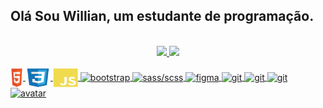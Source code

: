 
## Olá Sou Willian, um estudante de programação.

<div align="center"><br>
  <a href="https://github.com/Williaan">
  <img height="180em" src="https://github-readme-stats.vercel.app/api?username=Williaan&show_icons=true&theme=dark&include_all_commits=true&count_private=true"/>
  <img height="180em" src="https://github-readme-stats.vercel.app/api/top-langs/?username=Williaan&layout=compact&langs_count=7&theme=dark"/>
</div    
<div style="display: inline_block"><br>
   <img align="center" alt="HTML" height="30" width="20" src="https://raw.githubusercontent.com/devicons/devicon/master/icons/html5/html5-original.svg">
   <img align="center" alt="CSS" height="30" width="40" src="https://raw.githubusercontent.com/devicons/devicon/master/icons/css3/css3-original.svg">
   <img align="center" alt="Js" height="30" width="40" src="https://raw.githubusercontent.com/devicons/devicon/master/icons/javascript/javascript-plain.svg">     
   <img align="center" alt="bootstrap" height="30" width="40" src="https://cdn.jsdelivr.net/gh/devicons/devicon/icons/bootstrap/bootstrap-original.svg">
   <img align="center" alt="sass/scss" height="40" width="40" src="https://cdn.jsdelivr.net/gh/devicons/devicon/icons/sass/sass-original.svg">
   <img align="center" alt="figma" height="30" width="40" src="https://cdn.jsdelivr.net/gh/devicons/devicon/icons/figma/figma-original.svg">
   <img align="center" alt="git" height="30" width="40" src="https://cdn.jsdelivr.net/gh/devicons/devicon/icons/git/git-plain.svg">
   <img align="center" alt="git" height="70" width="40" src="https://cdn.jsdelivr.net/gh/devicons/devicon/icons/php/php-original.svg">
   <img align="center" alt="git" height="70" width="40" src="https://cdn.jsdelivr.net/gh/devicons/devicon/icons/mysql/mysql-original-wordmark.svg">
</div><br>
  

 <img align="center" alt="avatar" height="200" width="200" src="https://user-images.githubusercontent.com/18532618/131926270-fe76b9df-935b-4782-b22f-c936c3c6ef7c.png">
